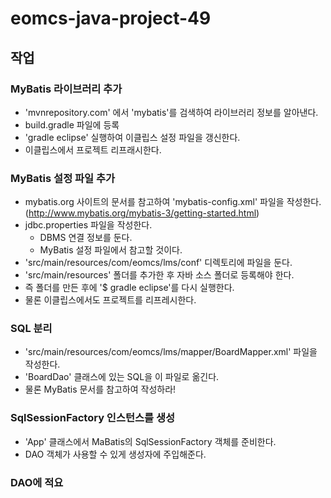 # eomcs-java-project-49

## 작업

### MyBatis 라이브러리 추가

- 'mvnrepository.com' 에서 'mybatis'를 검색하여 라이브러리 정보를 알아낸다.
- build.gradle 파일에 등록
- 'gradle eclipse' 실행하여 이클립스 설정 파일을 갱신한다.
- 이클립스에서 프로젝트 리프래시한다.

### MyBatis 설정 파일 추가

- mybatis.org 사이트의 문서를 참고하여 'mybatis-config.xml' 파일을 작성한다.
(http://www.mybatis.org/mybatis-3/getting-started.html)
- jdbc.properties 파일을 작성한다.
  - DBMS 연결 정보를 둔다.
  - MyBatis 설정 파일에서 참고할 것이다.
- 'src/main/resources/com/eomcs/lms/conf' 디렉토리에 파일을 둔다.
- 'src/main/resources' 폴더를 추가한 후 자바 소스 폴더로 등록해야 한다.
- 즉 폴더를 만든 후에 '$ gradle eclipse'를 다시 실행한다.
- 물론 이클립스에서도 프로젝트를 리프레시한다.

### SQL 분리

- 'src/main/resources/com/eomcs/lms/mapper/BoardMapper.xml' 파일을 작성한다.
- 'BoardDao' 클래스에 있는 SQL을 이 파일로 옮긴다.
- 물론 MyBatis 문서를 참고하여 작성하라!

### SqlSessionFactory 인스턴스를 생성

- 'App' 클래스에서 MaBatis의 SqlSessionFactory 객체를 준비한다.
- DAO 객체가 사용할 수 있게 생성자에 주입해준다.


### DAO에 적요